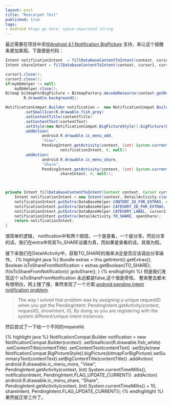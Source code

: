 ```yaml
---
layout: post
title: "Redcarpet Test"
published: true
tags: 
- android #tags go here: space-separated string
---
```


最近需要在项目中添加[Android 4.1 Notification BigPicture](http://capdroid.wordpress.com/2012/07/16/android-4-1-jelly-beans-notification-tutorial-part-ii/) 支持，来让这个提醒条更加美观。下面便是代码：
```java
Intent notificationIntent  = fillDatabaseContentToIntent(context, cursor1, cursor2, false);
Intent shareIntent = fillDatabaseContentToIntent(context, cursor1, cursor2, true);

cursor1.close();
cursor2.close();
if(myDbHelper != null)
    myDbHelper.close(); 
Bitmap bitmapForBigPicture = BitmapFactory.decodeResource(context.getResources(),
        R.drawable.background1);

NotificationCompat.Builder notification =  new NotificationCompat.Builder(context)
        .setSmallIcon(R.drawable.fish_grey)
        .setContentTitle(contentTitle)
        .setContentText(contentText) 
        .setStyle(new NotificationCompat.BigPictureStyle().bigPicture(bitmapForBigPicture).setSummaryText(contentText).setBigContentTitle(contentTitle))
        .addAction(
                android.R.drawable.ic_menu_add,
                "View",
                PendingIntent.getActivity(context, (int) System.currentTimeMillis(),
                        notificationIntent, 0, null))
        .addAction(
                android.R.drawable.ic_menu_share,
                "Share",
                PendingIntent.getActivity(context, (int) System.currentTimeMillis() + 10,
                        shareIntent, 0, null));
                        


private Intent fillDatabaseContentToIntent(Context context, Cursor cursor1, Cursor cursor2, boolean openShare) {
    Intent notificationIntent = new Intent(context, DetailActivity.class);
    notificationIntent.putExtra(DataBaseHelper.CONTENT_ID_FOR_EXTRAS, cursor1.getLong(cursor1.getColumnIndexOrThrow(DataBaseHelper.CONTENT_ID)));
    notificationIntent.putExtra(DataBaseHelper.CATEGORY_ID_FOR_EXTRAS, DataBaseHelper.FAKE_CATEGORY_ID_DAILY);
    notificationIntent.putExtra(DataBaseHelper.CATEGORY_LABEL, cursor2.getString(cursor2.getColumnIndexOrThrow(DataBaseHelper.CATEGORY_LABEL)));
    notificationIntent.putExtra(DetailActivity.TO_SHARE, openShare);
    return notificationIntent;
}       
```
很简单的逻辑， notification中有两个按钮，一个是查看，一个是分享。然后分享的话，我们在extra中将其To_SHARE设置为真，而如果是查看的话，其值为假。

接下来我们在DetailActivity中，获取TO_SHARE的值来决定是否应该调出分享操作。
{% highlight java %}
Bundle extras = this.getIntent().getExtras();
Boolean isToShareFromNotification =  extras.getBoolean(TO_SHARE);
if(isToShareFromNotification){
	gotoShare();
}
{% endhighlight %}
但是我们发现这个 isToShareFromNotification 永远都是false,这个很是奇怪。
整来整去都木有想明白，网上搜了搜，果然发现了一个方案:[android pending intent notification problem](http://stackoverflow.com/questions/3009059/android-pending-intent-notification-problem).

> The way I solved that problem was by assigning a unique requestID when you get the PendingIntent:
> PendingIntent.getActivity(context, requestID, showIntent, 0); 
> By doing so you are registering with the system different/unique intent instances.

然后尝试了一下给一个不同的requestId.

{% highlight java %}
NotificationCompat.Builder notification =  new NotificationCompat.Builder(context)
        .setSmallIcon(R.drawable.fish_white)
        .setContentTitle(contentTitle)
        .setContentText(contentText)
        .setStyle(new NotificationCompat.BigPictureStyle().bigPicture(bitmapForBigPicture).setSummaryText(contentText).setBigContentTitle(contentTitle))
        .addAction(
                android.R.drawable.ic_menu_more,
                "View",
                PendingIntent.getActivity(context, (int) System.currentTimeMillis(),
                        notificationIntent, PendingIntent.FLAG_UPDATE_CURRENT))
        .addAction(
                android.R.drawable.ic_menu_share,
                "Share",
                PendingIntent.getActivity(context, (int) System.currentTimeMillis() + 10,
                        shareIntent, PendingIntent.FLAG_UPDATE_CURRENT));
{% endhighlight %}                              
果然就正常工作了。
                                
                            